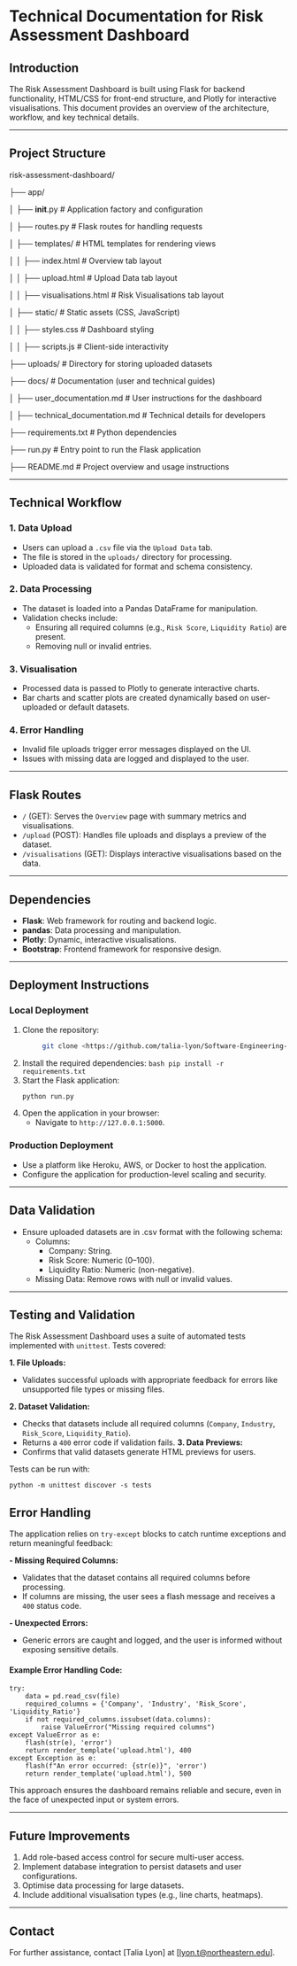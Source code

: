 # Technical Documentation for Risk Assessment Dashboard

## Introduction
The Risk Assessment Dashboard is built using Flask for backend functionality, HTML/CSS for front-end structure, and Plotly for interactive visualisations. This document provides an overview of the architecture, workflow, and key technical details.

---

## Project Structure

risk-assessment-dashboard/

├── app/

│   ├── __init__.py          # Application factory and configuration

│   ├── routes.py            # Flask routes for handling requests

│   ├── templates/           # HTML templates for rendering views

│   │   ├── index.html       # Overview tab layout

│   │   ├── upload.html      # Upload Data tab layout

│   │   ├── visualisations.html # Risk Visualisations tab layout

│   ├── static/              # Static assets (CSS, JavaScript)

│   │   ├── styles.css       # Dashboard styling

│   │   ├── scripts.js       # Client-side interactivity

├── uploads/                 # Directory for storing uploaded datasets

├── docs/                    # Documentation (user and technical guides)

│   ├── user_documentation.md   # User instructions for the dashboard

│   ├── technical_documentation.md # Technical details for developers

├── requirements.txt         # Python dependencies

├── run.py                   # Entry point to run the Flask application

├── README.md                # Project overview and usage instructions


---

## Technical Workflow

### 1. Data Upload
- Users can upload a `.csv` file via the `Upload Data` tab.
- The file is stored in the `uploads/` directory for processing.
- Uploaded data is validated for format and schema consistency.

### 2. Data Processing
- The dataset is loaded into a Pandas DataFrame for manipulation.
- Validation checks include:
  - Ensuring all required columns (e.g., `Risk Score`, `Liquidity Ratio`) are present.
  - Removing null or invalid entries.

### 3. Visualisation
- Processed data is passed to Plotly to generate interactive charts.
- Bar charts and scatter plots are created dynamically based on user-uploaded or default datasets.

### 4. Error Handling
- Invalid file uploads trigger error messages displayed on the UI.
- Issues with missing data are logged and displayed to the user.

---

## Flask Routes
- `/` (GET): Serves the `Overview` page with summary metrics and visualisations.
- `/upload` (POST): Handles file uploads and displays a preview of the dataset.
- `/visualisations` (GET): Displays interactive visualisations based on the data.

---

## Dependencies
- **Flask**: Web framework for routing and backend logic.
- **pandas**: Data processing and manipulation.
- **Plotly**: Dynamic, interactive visualisations.
- **Bootstrap**: Frontend framework for responsive design.

---

## Deployment Instructions

### Local Deployment
1. Clone the repository:
   ```bash
        git clone <https://github.com/talia-lyon/Software-Engineering-Summative1-2025.git>
2. Install the required dependencies:
        ```bash
        pip install -r requirements.txt
        ```
3. Start the Flask application:
   ```bash
   python run.py
   ```
4. Open the application in your browser:
   - Navigate to `http://127.0.0.1:5000`.

### Production Deployment
- Use a platform like Heroku, AWS, or Docker to host the application.
- Configure the application for production-level scaling and security.

---

## Data Validation
- Ensure uploaded datasets are in .csv format with the following schema:
  - Columns:
    - Company: String.
    - Risk Score: Numeric (0–100).
    - Liquidity Ratio: Numeric (non-negative).
  - Missing Data: Remove rows with null or invalid values.

---

## Testing and Validation
The Risk Assessment Dashboard uses a suite of automated tests implemented with `unittest`. Tests covered:

**1. File Uploads:**
- Validates successful uploads with appropriate feedback for errors like unsupported file types or missing files.

**2. Dataset Validation:**
- Checks that datasets include all required columns (`Company`, `Industry`, `Risk_Score`, `Liquidity_Ratio`).
- Returns a `400` error code if validation fails.
**3. Data Previews:**
- Confirms that valid datasets generate HTML previews for users.

Tests can be run with:

```
python -m unittest discover -s tests
```

## Error Handling
The application relies on `try-except` blocks to catch runtime exceptions and return meaningful feedback:

**- Missing Required Columns:**
- Validates that the dataset contains all required columns before processing.
- If columns are missing, the user sees a flash message and receives a `400` status code.

**- Unexpected Errors:**
- Generic errors are caught and logged, and the user is informed without exposing sensitive details.

#### Example Error Handling Code:

```
try:
    data = pd.read_csv(file)
    required_columns = {'Company', 'Industry', 'Risk_Score', 'Liquidity_Ratio'}
    if not required_columns.issubset(data.columns):
        raise ValueError("Missing required columns")
except ValueError as e:
    flash(str(e), 'error')
    return render_template('upload.html'), 400
except Exception as e:
    flash(f"An error occurred: {str(e)}", 'error')
    return render_template('upload.html'), 500
```
This approach ensures the dashboard remains reliable and secure, even in the face of unexpected input or system errors.

---

## Future Improvements
1. Add role-based access control for secure multi-user access.
2. Implement database integration to persist datasets and user configurations.
3. Optimise data processing for large datasets.
4. Include additional visualisation types (e.g., line charts, heatmaps).

---

## Contact
For further assistance, contact [Talia Lyon] at [lyon.t@northeastern.edu].